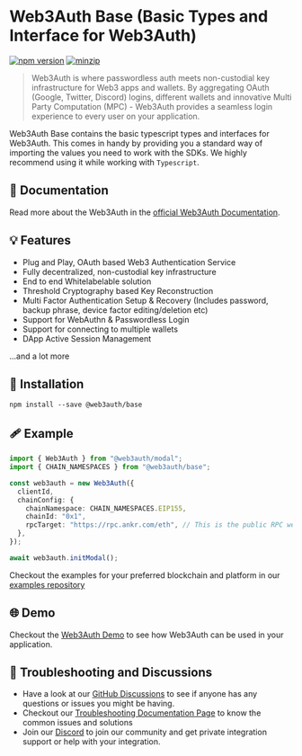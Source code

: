 # Web3Auth Base (Basic Types and Interface for Web3Auth)

[![npm version](https://img.shields.io/npm/v/@web3auth/base?label=%22%22)](https://www.npmjs.com/package/@web3auth/base/v/latest)
[![minzip](https://img.shields.io/bundlephobia/minzip/@web3auth/base?label=%22%22)](https://bundlephobia.com/result?p=@web3auth/base@latest)

> Web3Auth is where passwordless auth meets non-custodial key infrastructure for Web3 apps and wallets. By aggregating OAuth (Google, Twitter, Discord) logins, different wallets and innovative Multi Party Computation (MPC) - Web3Auth provides a seamless login experience to every user on your application.

Web3Auth Base contains the basic typescript types and interfaces for Web3Auth. This comes in handy by providing you a standard way of importing the values you need to work with the SDKs. We highly recommend using it while working with `Typescript`.

## 📖 Documentation

Read more about the Web3Auth in the [official Web3Auth Documentation](https://web3auth.io/docs/sdk/web/).

## 💡 Features

- Plug and Play, OAuth based Web3 Authentication Service
- Fully decentralized, non-custodial key infrastructure
- End to end Whitelabelable solution
- Threshold Cryptography based Key Reconstruction
- Multi Factor Authentication Setup & Recovery (Includes password, backup phrase, device factor editing/deletion etc)
- Support for WebAuthn & Passwordless Login
- Support for connecting to multiple wallets
- DApp Active Session Management

...and a lot more

## 🔗 Installation

```shell
npm install --save @web3auth/base
```

## 🩹 Example

```ts
import { Web3Auth } from "@web3auth/modal";
import { CHAIN_NAMESPACES } from "@web3auth/base";

const web3auth = new Web3Auth({
  clientId,
  chainConfig: {
    chainNamespace: CHAIN_NAMESPACES.EIP155,
    chainId: "0x1",
    rpcTarget: "https://rpc.ankr.com/eth", // This is the public RPC we have added, please pass on your own endpoint while creating an app
  },
});

await web3auth.initModal();
```

Checkout the examples for your preferred blockchain and platform in our [examples repository](https://github.com/Web3Auth/examples/)

## 🌐 Demo

Checkout the [Web3Auth Demo](https://demo-app.web3auth.io/) to see how Web3Auth can be used in your application.

## 💬 Troubleshooting and Discussions

- Have a look at our [GitHub Discussions](https://github.com/Web3Auth/Web3Auth/discussions?discussions_q=sort%3Atop) to see if anyone has any questions or issues you might be having.
- Checkout our [Troubleshooting Documentation Page](https://web3auth.io/docs/troubleshooting) to know the common issues and solutions
- Join our [Discord](https://discord.gg/web3auth) to join our community and get private integration support or help with your integration.
